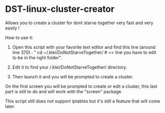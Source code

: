 # DST-linux-cluster-creator
Allows you to create a cluster for dont starve together very fast and very easily !

How to use it:
 
1. Open this script with your favorite text editor and find this line (around line 370) : "	cd ~/.klei/DoNotStarveTogether/ # << line you have to edit to be in the right folder". 

2. Edit it to find your /.klei/DoNotStarveTogether/ directory.

3. Then launch it and you will be prompted to create a cluster. 

On the first screen you will be prompted to create or edit a cluster, this last part is still to do and will work with the "screen" package.

This script still does not support iptables but it's still a feature that will come later.


